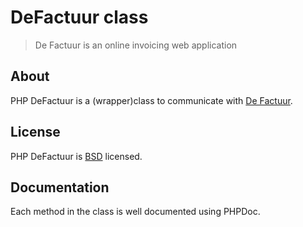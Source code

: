 # DeFactuur class

> De Factuur is an online invoicing web application

## About

PHP DeFactuur is a (wrapper)class to communicate with [De Factuur](https://www.defactuur.be).

## License

PHP DeFactuur is [BSD](http://classes.verkoyen.eu/overview/bsd) licensed.

## Documentation

Each method in the class is well documented using PHPDoc.
